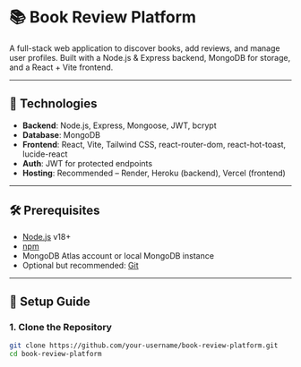 # 📚 Book Review Platform

A full-stack web application to discover books, add reviews, and manage user profiles. Built with a Node.js & Express backend, MongoDB for storage, and a React + Vite frontend.

---

## 🧩 Technologies

- **Backend**: Node.js, Express, Mongoose, JWT, bcrypt
- **Database**: MongoDB
- **Frontend**: React, Vite, Tailwind CSS, react-router-dom, react-hot-toast, lucide-react
- **Auth**: JWT for protected endpoints
- **Hosting**: Recommended – Render, Heroku (backend), Vercel (frontend)

---

## 🛠️ Prerequisites

- [Node.js](https://nodejs.org/) v18+
- [npm](https://www.npmjs.com/)
- MongoDB Atlas account or local MongoDB instance
- Optional but recommended: [Git](https://git-scm.com/)

---

## 🚀 Setup Guide

### 1. Clone the Repository

```bash
git clone https://github.com/your-username/book-review-platform.git
cd book-review-platform
